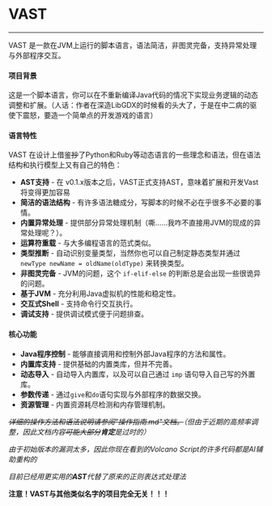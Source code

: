 # VAST

---

VAST 是一款在JVM上运行的脚本语言，语法简洁，非图灵完备，支持异常处理与外部程序交互。

#### 项目背景

这是一个脚本语言，你可以在不重新编译Java代码的情况下实现业务逻辑的动态调整和扩展。（人话：作者在深造LibGDX的时候看的头大了，于是在中二病的驱使下震怒，要造一个简单点的开发游戏的语言）

#### 语言特性

VAST 在设计上借鉴~~抄~~了Python和Ruby等动态语言的一些理念和语法，但在语法结构和执行模型上又有自己的特色：

- **AST支持** - 在 v0.1.x版本之后，VAST正式支持AST，意味着扩展和开发Vast将变得更加容易
- **简洁的语法结构** - 有许多语法糖成分，写脚本的时候不必在乎很多不必要的事情。
- **内置异常处理** - 提供部分异常处理机制（嘶……我咋不直接用JVM的现成的异常处理呢？）。
- **运算符重载** - 与大多编程语言的范式类似。
- **类型推断** - 自动识别变量类型，当然你也可以自己制定静态类型并通过 `newType newName = oldName(oldType)` 来转换类型。
- **非图灵完备** - JVM的问题，这个 `if-elif-else` 的判断总是会出现一些很诡异的问题。
- **基于JVM** - 充分利用Java虚拟机的性能和稳定性。
- **交互式Shell** - 支持命令行交互执行。
- **调试支持** - 提供调试模式便于问题排查。

#### 核心功能

- **Java程序控制** - 能够直接调用和控制外部Java程序的方法和属性。
- **内置库支持** - 提供基础的内置类库，但并不完善。
- **动态导入** - 自动导入内置库，以及可以自己通过 `imp` 语句导入自己写的外置库。
- **参数传递** - 通过`give`和`do`语句实现与外部程序的数据交换。
- **资源管理** - 内置资源耗尽检测和内存管理机制。


*~~详细的操作方法和语法说明请参阅"操作指南.md"文档。~~（但由于近期的高频率调整，因此文档内容~~可能大部分~~**肯定**是过时的）*

_由于初始版本的漏洞太多，因此你现在看到的Volcano Script的许多代码都是AI辅助重构的_

_目前已经用更实用的**AST**代替了原来的正则表达式处理法_

**注意！VAST与其他类似名字的项目完全无关！！！**
